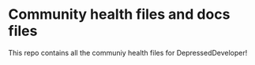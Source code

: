 # Community health files and docs files

This repo contains all the communiy health files for DepressedDeveloper!
